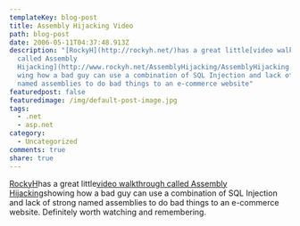 ```yaml
---
templateKey: blog-post
title: Assembly Hijacking Video
path: blog-post
date: 2006-05-11T04:37:48.913Z
description: "[RockyH](http://rockyh.net/)has a great little[video walkthrough
  called Assembly
  Hijacking](http://www.rockyh.net/AssemblyHijacking/AssemblyHijacking.html)sho\
  wing how a bad guy can use a combination of SQL Injection and lack of strong
  named assemblies to do bad things to an e-commerce website"
featuredpost: false
featuredimage: /img/default-post-image.jpg
tags:
  - .net
  - asp.net
category:
  - Uncategorized
comments: true
share: true
---
```

<!--StartFragment-->

[RockyH](http://rockyh.net/)has a great little[video walkthrough called Assembly Hijacking](http://www.rockyh.net/AssemblyHijacking/AssemblyHijacking.html)showing how a bad guy can use a combination of SQL Injection and lack of strong named assemblies to do bad things to an e-commerce website. Definitely worth watching and remembering.

<!--EndFragment-->